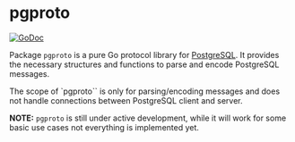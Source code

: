 # pgproto

[![GoDoc](https://godoc.org/github.com/c653labs/pgproto?status.svg)](https://godoc.org/github.com/c653labs/pgproto)

Package `pgproto` is a pure Go protocol library for [PostgreSQL](https://www.postgresql.org/).
It provides the necessary structures and functions to parse and encode PostgreSQL messages.

The scope of `pgproto`` is only for parsing/encoding messages and does not handle connections between PostgreSQL client and server.


**NOTE:** `pgproto` is still under active development, while it will work for some basic use cases not everything is implemented yet.
